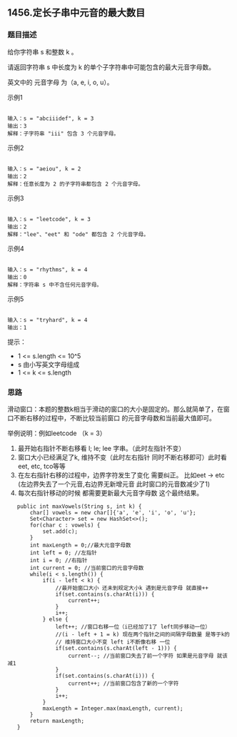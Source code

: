 ## 1456.定长子串中元音的最大数目

### 题目描述
给你字符串 s 和整数 k 。

请返回字符串 s 中长度为 k 的单个子字符串中可能包含的最大元音字母数。

英文中的 元音字母 为（a, e, i, o, u）。

示例1
```

输入：s = "abciiidef", k = 3
输出：3
解释：子字符串 "iii" 包含 3 个元音字母。
```
示例2
```

输入：s = "aeiou", k = 2
输出：2
解释：任意长度为 2 的子字符串都包含 2 个元音字母。
```
示例3
```

输入：s = "leetcode", k = 3
输出：2
解释："lee"、"eet" 和 "ode" 都包含 2 个元音字母。
```
示例4
```

输入：s = "rhythms", k = 4
输出：0
解释：字符串 s 中不含任何元音字母。
```
示例5
```

输入：s = "tryhard", k = 4
输出：1
```


提示：
* 1 <= s.length <= 10^5
* s 由小写英文字母组成
* 1 <= k <= s.length


### 思路
滑动窗口：本题的整数k相当于滑动的窗口的大小是固定的。那么就简单了，在窗口不断右移的过程中，不断比较当前窗口
的元音字母数和当前最大值即可。

举例说明：例如leetcode （k = 3）

1. 最开始右指针不断右移看 l; le; lee 字串。（此时左指针不变）
2. 窗口大小已经满足了k, 维持不变（此时左右指针 同时不断右移即可）此时看eet, etc, tco等等
3. 在左右指针右移的过程中，边界字符发生了变化 需要纠正。 比如eet -> etc (左边界失去了一个元音,右边界无新增元音 此时窗口的元音数减少了1)
4. 每次右指针移动的时候 都需要更新最大元音字母数 这个最终结果。
```   
   public int maxVowels(String s, int k) {
       char[] vowels = new char[]{'a', 'e', 'i', 'o', 'u'};
       Set<Character> set = new HashSet<>();
       for(char c : vowels) {
           set.add(c);
       }
       int maxLength = 0;//最大元音字母数
       int left = 0; //左指针
       int i = 0; //右指针
       int current = 0; //当前窗口的元音字母数
       while(i < s.length()) {
           if(i - left < k) {
               //最开始窗口大小 还未到规定大小k 遇到是元音字母 就直接++
               if(set.contains(s.charAt(i))) {
                   current++;
               }
               i++;
           } else {
               left++; //窗口右移一位（i已经加了1了 left同步移动一位）
               //(i - left + 1 = k) 现在两个指针之间的间隔字母数量 是等于k的
               // 维持窗口大小不变 left i不断像右移 一位
               if(set.contains(s.charAt(left - 1))) {
                   current--; //当前窗口失去了前一个字符 如果是元音字母 就该减1
               }
               if(set.contains(s.charAt(i))) {
                   current++; //当前窗口包含了新的一个字符
               }
               i++;
           }
           maxLength = Integer.max(maxLength, current);
       }
       return maxLength;
   }
```   

